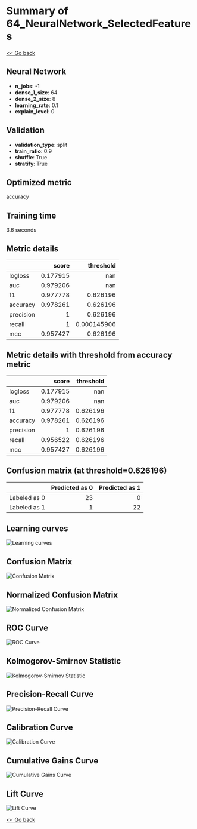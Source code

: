 # Summary of 64_NeuralNetwork_SelectedFeatures

[<< Go back](../README.md)


## Neural Network
- **n_jobs**: -1
- **dense_1_size**: 64
- **dense_2_size**: 8
- **learning_rate**: 0.1
- **explain_level**: 0

## Validation
 - **validation_type**: split
 - **train_ratio**: 0.9
 - **shuffle**: True
 - **stratify**: True

## Optimized metric
accuracy

## Training time

3.6 seconds

## Metric details
|           |    score |     threshold |
|:----------|---------:|--------------:|
| logloss   | 0.177915 | nan           |
| auc       | 0.979206 | nan           |
| f1        | 0.977778 |   0.626196    |
| accuracy  | 0.978261 |   0.626196    |
| precision | 1        |   0.626196    |
| recall    | 1        |   0.000145906 |
| mcc       | 0.957427 |   0.626196    |


## Metric details with threshold from accuracy metric
|           |    score |   threshold |
|:----------|---------:|------------:|
| logloss   | 0.177915 |  nan        |
| auc       | 0.979206 |  nan        |
| f1        | 0.977778 |    0.626196 |
| accuracy  | 0.978261 |    0.626196 |
| precision | 1        |    0.626196 |
| recall    | 0.956522 |    0.626196 |
| mcc       | 0.957427 |    0.626196 |


## Confusion matrix (at threshold=0.626196)
|              |   Predicted as 0 |   Predicted as 1 |
|:-------------|-----------------:|-----------------:|
| Labeled as 0 |               23 |                0 |
| Labeled as 1 |                1 |               22 |

## Learning curves
![Learning curves](learning_curves.png)
## Confusion Matrix

![Confusion Matrix](confusion_matrix.png)


## Normalized Confusion Matrix

![Normalized Confusion Matrix](confusion_matrix_normalized.png)


## ROC Curve

![ROC Curve](roc_curve.png)


## Kolmogorov-Smirnov Statistic

![Kolmogorov-Smirnov Statistic](ks_statistic.png)


## Precision-Recall Curve

![Precision-Recall Curve](precision_recall_curve.png)


## Calibration Curve

![Calibration Curve](calibration_curve_curve.png)


## Cumulative Gains Curve

![Cumulative Gains Curve](cumulative_gains_curve.png)


## Lift Curve

![Lift Curve](lift_curve.png)



[<< Go back](../README.md)
